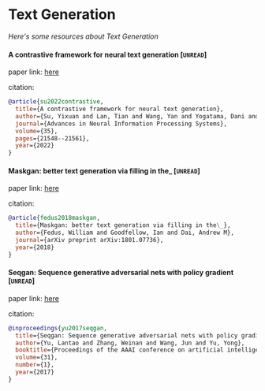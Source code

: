 # Text Generation
*Here's some resources about Text Generation*

#### A contrastive framework for neural text generation [`UNREAD`]

paper link: [here](https://proceedings.neurips.cc/paper_files/paper/2022/file/871cae8f599cb8bbfcb0f58fe1af95ad-Paper-Conference.pdf)

citation: 
```bibtex
@article{su2022contrastive,
  title={A contrastive framework for neural text generation},
  author={Su, Yixuan and Lan, Tian and Wang, Yan and Yogatama, Dani and Kong, Lingpeng and Collier, Nigel},
  journal={Advances in Neural Information Processing Systems},
  volume={35},
  pages={21548--21561},
  year={2022}
}
```
    


#### Maskgan: better text generation via filling in the_ [`UNREAD`]

paper link: [here](https://arxiv.org/pdf/1801.07736.pdf)

citation: 
```bibtex
@article{fedus2018maskgan,
  title={Maskgan: better text generation via filling in the\_},
  author={Fedus, William and Goodfellow, Ian and Dai, Andrew M},
  journal={arXiv preprint arXiv:1801.07736},
  year={2018}
}
```
    

#### Seqgan: Sequence generative adversarial nets with policy gradient [`UNREAD`]

paper link: [here](https://ojs.aaai.org/index.php/AAAI/article/view/10804/10663)

citation: 
```bibtex
@inproceedings{yu2017seqgan,
  title={Seqgan: Sequence generative adversarial nets with policy gradient},
  author={Yu, Lantao and Zhang, Weinan and Wang, Jun and Yu, Yong},
  booktitle={Proceedings of the AAAI conference on artificial intelligence},
  volume={31},
  number={1},
  year={2017}
}
```
    